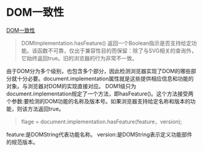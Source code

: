 # DOM一致性

[DOM一致性](https://developer.mozilla.org/en-US/docs/Web/API/DOMImplementation/hasFeature)

> DOMImplementation.hasFeature()
> 返回一个Boolean指示是否支持给定功能。该函数不可靠，仅出于兼容性目的而保留：除了与SVG相关的查询外，它始终返回true。旧的浏览器的行为非常不一致。

由于DOM分为多个级别，也包含多个部分，因此检测浏览器实现了DOM的哪些部分就十分必要。document.implementation属性就是这些提供相应信息和功能的对象。与浏览器对DOM的实现直接对应。
DOM1级只为document.implementation规定了一个方法，即hasFeature()。这个方法接受两个参数:要检测的DOM功能的名称及版本号。如果浏览器支持给定名称和版本的功能，则该方法返回true。

> flage = document.implementation.hasFeature(feature，version);

feature:是DOMString代表功能名称。
version:是DOMString表示定义功能部件的规范版本。